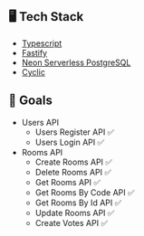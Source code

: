 ## 🖥️ Tech Stack

- [Typescript](https://www.typescriptlang.org)
- [Fastify](https://fastify.dev)
- [Neon Serverless PostgreSQL](https://neon.tech)
- [Cyclic](https://www.cyclic.sh)

## 🎯 Goals

- Users API
  - Users Register API ✅
  - Users Login API ✅
- Rooms API
  - Create Rooms API ✅
  - Delete Rooms API ✅
  - Get Rooms API ✅
  - Get Rooms By Code API ✅
  - Get Rooms By Id API ✅
  - Update Rooms API ✅
  - Create Votes API ✅
